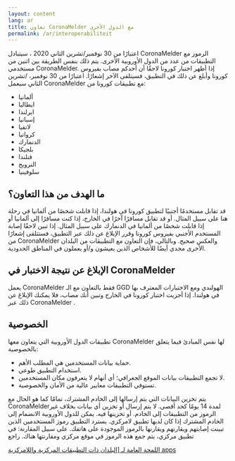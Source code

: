 ```yaml
---
layout: content
lang: ar
title: تعاون CoronaMelder مع الدول الأخرى
permalink: /ar/interoperabiliteit
---
```

اعتبارًا من 30 نوفمبر/تشرين الثاني 2020 ، سيتبادل CoronaMelder الرموز مع التطبيقات من عدد من الدول الأوروبية الأخرى. يتم ذلك بنفس الطريقة بين اثنين من مستخدمي  CoronaMelder. إذا أظهر اختبار كورونا لاحقًا أن أحدكم مصاب بفيروس كورونا وأبلغ عن ذلك في التطبيق، فسيتلقى الآخر إشعارًا.
اعتبارًا من 30 نوفمبر، /تشرين الثاني سيعمل CoronaMelder مع تطبيقات كورونا من:

-  ألمانيا
-  ايطاليا
-  ايرلندا
-  إسبانيا
-  لاتفيا
-  كرواتيا
-  الدنمارك
- بلجيكا
- فنلندا
-  النرويج
-  سلوفينيا
##  ما الهدف من هذا التعاون؟

قد تقابل مستخدمًا أجنبيًا لتطبيق كورونا في هولندا، إذا قابلت شخصًا من ألمانيا في رحلة هنا على سبيل المثال. أو قد تقابل مسافرًا آخرًا في الخارج، إذا كنت مسافرًا إلى ألمانيا أو إذا قابلت شخصًا من ألمانيا في الدنمارك على سبيل المثال.
إذا تبين لاحقًا إصابة المستخدم الأجنبي بفيروس كورونا وقرر الإبلاغ عن ذلك عبر التطبيق، فستتلقى إشعارًا من CoronaMelder والعكس صحيح. وبالتالي، فإن التعاون مع التطبيقات من البلدان الأخرى مجدي أيضًا للأشخاص الذين يعيشون و/أو يعملون في المناطق الحدودية.
##  الإبلاغ عن نتيجة الاختبار في  CoronaMelder   

يعمل CoronaMelder فقط بالتعاون مع الـ GGD الهولندي ومع الاختبارات المعترف بها في هولندا. إذا أجريت اختبار كورونا في الخارج وتبين أنك مصاب، فلا يمكنك الإبلاغ عن ذلك عبر  CoronaMelder . 
##  الخصوصية

تطبيقات الدول الأوروبية التي يتعاون معها CoronaMelder لها نفس المبادئ فيما يتعلق بالخصوصية:
- حماية بيانات المستخدمين هي المطلب الأهم.
- استخدام التطبيق طوعي.
-  لا تجمع التطبيقات بيانات الموقع الجغرافي؛ أي أنهام لا يتعرفون مكان المستخدمين.
-  تستوفي التطبيقات معايير عالية من الأمان والخصوصية.

يتم تخزين البيانات التي يتم إرسالها إلى الخادم المشترك، تمامًا كما هو الحال مع  CoronaMelderلمدة 14 يومًا كحد أقصى. لا يتم إرسال أو تخزين أي بيانات بخلاف غير الرموز من التطبيقات إلى الخادم. أو تخزينها فيه.
يمكن للدول الأوروبية الانضمام إلى الخادم المشترك إذا كان لديها تطبيق لامركزي. يسترد التطبيق رموز المستخدمين الذين تبينت إصابتهم ويقارنهم ويقارنها بالرموز الموجودة على هاتفك.
على سبيل المقارنة: في تطبيق مركزي، يتم جمع هذه الرموز في موقع مركزي ومقارنتها هناك. راجع 

<a href="https://ec.europa.eu/info/live-work-travel-eu/health/coronavirus-response/travel-during-coronavirus-pandemic/how-tracing-and-warning-apps-can-help-during-pandemic_en" target="_blank" rel="noopener noreferrer" lang="en" hreflang="en">اللمحة العامة لـ [البلدان ذات التطبيقات المركزية واللامركزية 
apps</a>
